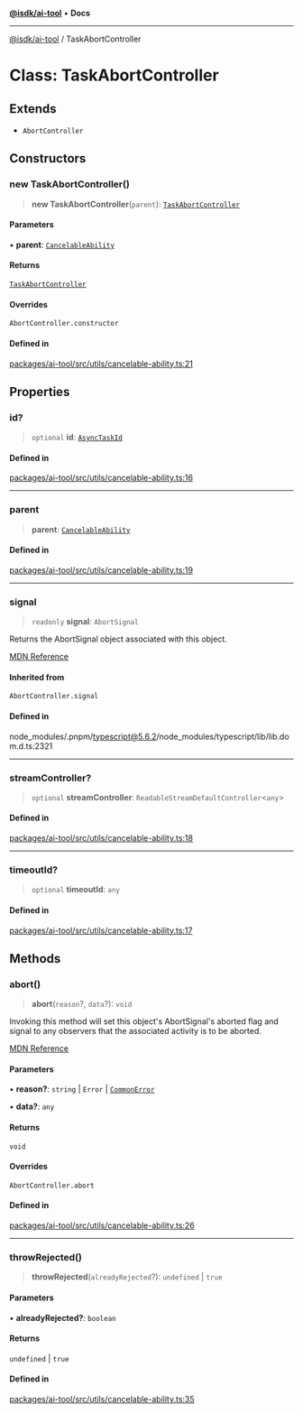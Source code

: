 [**@isdk/ai-tool**](../README.md) • **Docs**

***

[@isdk/ai-tool](../globals.md) / TaskAbortController

# Class: TaskAbortController

## Extends

- `AbortController`

## Constructors

### new TaskAbortController()

> **new TaskAbortController**(`parent`): [`TaskAbortController`](TaskAbortController.md)

#### Parameters

• **parent**: [`CancelableAbility`](CancelableAbility.md)

#### Returns

[`TaskAbortController`](TaskAbortController.md)

#### Overrides

`AbortController.constructor`

#### Defined in

[packages/ai-tool/src/utils/cancelable-ability.ts:21](https://github.com/isdk/ai-tool.js/blob/5f9f0083c734722103ff5468e424b48c212a55f0/src/utils/cancelable-ability.ts#L21)

## Properties

### id?

> `optional` **id**: [`AsyncTaskId`](../type-aliases/AsyncTaskId.md)

#### Defined in

[packages/ai-tool/src/utils/cancelable-ability.ts:16](https://github.com/isdk/ai-tool.js/blob/5f9f0083c734722103ff5468e424b48c212a55f0/src/utils/cancelable-ability.ts#L16)

***

### parent

> **parent**: [`CancelableAbility`](CancelableAbility.md)

#### Defined in

[packages/ai-tool/src/utils/cancelable-ability.ts:19](https://github.com/isdk/ai-tool.js/blob/5f9f0083c734722103ff5468e424b48c212a55f0/src/utils/cancelable-ability.ts#L19)

***

### signal

> `readonly` **signal**: `AbortSignal`

Returns the AbortSignal object associated with this object.

[MDN Reference](https://developer.mozilla.org/docs/Web/API/AbortController/signal)

#### Inherited from

`AbortController.signal`

#### Defined in

node\_modules/.pnpm/typescript@5.6.2/node\_modules/typescript/lib/lib.dom.d.ts:2321

***

### streamController?

> `optional` **streamController**: `ReadableStreamDefaultController`\<`any`\>

#### Defined in

[packages/ai-tool/src/utils/cancelable-ability.ts:18](https://github.com/isdk/ai-tool.js/blob/5f9f0083c734722103ff5468e424b48c212a55f0/src/utils/cancelable-ability.ts#L18)

***

### timeoutId?

> `optional` **timeoutId**: `any`

#### Defined in

[packages/ai-tool/src/utils/cancelable-ability.ts:17](https://github.com/isdk/ai-tool.js/blob/5f9f0083c734722103ff5468e424b48c212a55f0/src/utils/cancelable-ability.ts#L17)

## Methods

### abort()

> **abort**(`reason`?, `data`?): `void`

Invoking this method will set this object's AbortSignal's aborted flag and signal to any observers that the associated activity is to be aborted.

[MDN Reference](https://developer.mozilla.org/docs/Web/API/AbortController/abort)

#### Parameters

• **reason?**: `string` \| `Error` \| [`CommonError`](CommonError.md)

• **data?**: `any`

#### Returns

`void`

#### Overrides

`AbortController.abort`

#### Defined in

[packages/ai-tool/src/utils/cancelable-ability.ts:26](https://github.com/isdk/ai-tool.js/blob/5f9f0083c734722103ff5468e424b48c212a55f0/src/utils/cancelable-ability.ts#L26)

***

### throwRejected()

> **throwRejected**(`alreadyRejected`?): `undefined` \| `true`

#### Parameters

• **alreadyRejected?**: `boolean`

#### Returns

`undefined` \| `true`

#### Defined in

[packages/ai-tool/src/utils/cancelable-ability.ts:35](https://github.com/isdk/ai-tool.js/blob/5f9f0083c734722103ff5468e424b48c212a55f0/src/utils/cancelable-ability.ts#L35)
